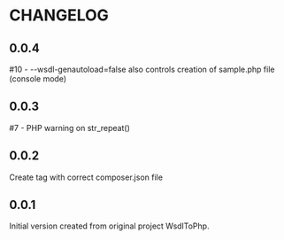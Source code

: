 CHANGELOG
=========

0.0.4
-----
#10 - --wsdl-genautoload=false also controls creation of sample.php file (console mode)

0.0.3
-----
#7 - PHP warning on str_repeat()

0.0.2
-----
Create tag with correct composer.json file

0.0.1
-----
Initial version created from original project WsdlToPhp.
